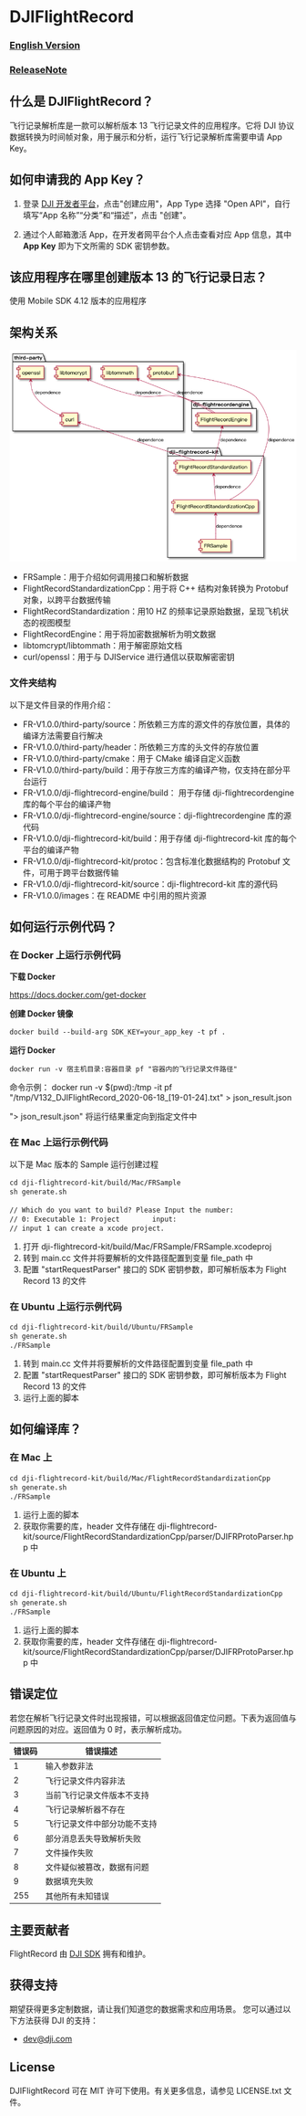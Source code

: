 # DJIFlightRecord

### <p>[English Version](https://github.com/dji-sdk/FlightRecordParsingLib/blob/master/README.md)</p>

### <p>[ReleaseNote](https://github.com/dji-sdk/FlightRecordParsingLib/blob/master/ReleaseNote_cn.md)</p>

## 什么是 DJIFlightRecord？

飞行记录解析库是一款可以解析版本 13 飞行记录文件的应用程序。它将 DJI 协议数据转换为时间帧对象，用于展示和分析，运行飞行记录解析库需要申请 App Key。

## 如何申请我的 App Key？

1. 登录 [DJI 开发者平台](https://developer.dji.com/user)，点击"创建应用"，App Type 选择 "Open API"，自行填写“App 名称”“分类”和“描述”，点击 "创建"。

2. 通过个人邮箱激活 App，在开发者网平台个人点击查看对应 App 信息，其中 **App Key** 即为下文所需的 SDK 密钥参数。

## 该应用程序在哪里创建版本 13 的飞行记录日志？

使用 Mobile SDK 4.12 版本的应用程序

## 架构关系

![](images/architectural.png)

* FRSample：用于介绍如何调用接口和解析数据
* FlightRecordStandardizationCpp：用于将 C++ 结构对象转换为 Protobuf 对象，以跨平台数据传输
* FlightRecordStandardization：用10 HZ 的频率记录原始数据，呈现飞机状态的视图模型
* FlightRecordEngine：用于将加密数据解析为明文数据
* libtomcrypt/libtommath：用于解密原始文档
* curl/openssl：用于与 DJIService 进行通信以获取解密密钥

### 文件夹结构

以下是文件目录的作用介绍：

* FR-V1.0.0/third-party/source：所依赖三方库的源文件的存放位置，具体的编译方法需要自行解决
* FR-V1.0.0/third-party/header：所依赖三方库的头文件的存放位置
* FR-V1.0.0/third-party/cmake：用于 CMake 编译自定义函数
* FR-V1.0.0/third-party/build：用于存放三方库的编译产物，仅支持在部分平台运行
* FR-V1.0.0/dji-flightrecord-engine/build： 用于存储 dji-flightrecordengine 库的每个平台的编译产物
* FR-V1.0.0/dji-flightrecord-engine/source：dji-flightrecordengine 库的源代码
* FR-V1.0.0/dji-flightrecord-kit/build：用于存储 dji-flightrecord-kit 库的每个平台的编译产物
* FR-V1.0.0/dji-flightrecord-kit/protoc：包含标准化数据结构的 Protobuf 文件，可用于跨平台数据传输
* FR-V1.0.0/dji-flightrecord-kit/source：dji-flightrecord-kit 库的源代码
* FR-V1.0.0/images：在 README 中引用的照片资源



## 如何运行示例代码？

### 在 Docker 上运行示例代码
**下载 Docker** 

https://docs.docker.com/get-docker

**创建 Docker 镜像**
```shell
docker build --build-arg SDK_KEY=your_app_key -t pf .
```

**运行 Docker**
```shell
docker run -v 宿主机目录:容器目录 pf "容器内的飞行记录文件路径"
```
命令示例：
docker run -v $(pwd):/tmp -it pf "/tmp/V132_DJIFlightRecord_2020-06-18_[19-01-24].txt" > json_result.json

"> json_result.json" 将运行结果重定向到指定文件中

### 在 Mac 上运行示例代码

以下是 Mac 版本的 Sample 运行创建过程

```shell
cd dji-flightrecord-kit/build/Mac/FRSample
sh generate.sh

// Which do you want to build? Please Input the number:
// 0: Executable 1: Project        input:
// input 1 can create a xcode project.
```

1. 打开 dji-flightrecord-kit/build/Mac/FRSample/FRSample.xcodeproj
2. 转到 main.cc 文件并将要解析的文件路径配置到变量 file_path 中
3. 配置 "startRequestParser" 接口的 SDK 密钥参数，即可解析版本为 Flight Record 13 的文件

### 在 Ubuntu 上运行示例代码

```shell
cd dji-flightrecord-kit/build/Ubuntu/FRSample
sh generate.sh
./FRSample
```

1. 转到 main.cc 文件并将要解析的文件路径配置到变量 file_path 中
2. 配置 "startRequestParser" 接口的 SDK 密钥参数，即可解析版本为 Flight Record 13 的文件
3. 运行上面的脚本

## 如何编译库？

### 在 Mac 上

```shell
cd dji-flightrecord-kit/build/Mac/FlightRecordStandardizationCpp
sh generate.sh
./FRSample
```

1. 运行上面的脚本
2. 获取你需要的库，header 文件存储在 dji-flightrecord-kit/source/FlightRecordStandardizationCpp/parser/DJIFRProtoParser.hpp 中

### 在 Ubuntu 上

```shell
cd dji-flightrecord-kit/build/Ubuntu/FlightRecordStandardizationCpp
sh generate.sh
./FRSample
```

1. 运行上面的脚本
2. 获取你需要的库，header 文件存储在 dji-flightrecord-kit/source/FlightRecordStandardizationCpp/parser/DJIFRProtoParser.hpp 中

## 错误定位

若您在解析飞行记录文件时出现报错，可以根据返回值定位问题。下表为返回值与问题原因的对应。返回值为 0 时，表示解析成功。

<table align="center">
  <thead>
    <tr>
      <th>错误码</th>
      <th>错误描述</th>
    </tr>
  </thead>
  <tbody>
    <tr>
        <td>1</td>
        <td>输入参数非法</td>
    </tr>
    <tr>
        <td>2</td>
        <td>飞行记录文件内容非法</td>
    </tr>
    <tr>
        <td>3</td>
        <td>当前飞行记录文件版本不支持</td>
    </tr>
    <tr>
        <td>4</td>
        <td>飞行记录解析器不存在</td>
    </tr>
    <tr>
        <td>5</td>
        <td>飞行记录文件中部分功能不支持</td>
    </tr>
    <tr>
        <td>6</td>
        <td>部分消息丢失导致解析失败</td>
    </tr>
    <tr>
        <td>7</td>
        <td>文件操作失败</td>
    </tr>
    <tr>
        <td>8</td>
        <td>文件疑似被篡改，数据有问题</td>
    </tr>
    <tr>
        <td>9</td>
        <td>数据填充失败</td>
    </tr>
    <tr>
        <td>255</td>
        <td>其他所有未知错误</td>
    </tr>
   </tbody>
</table>


## 主要贡献者

FlightRecord 由 [DJI SDK](https://developer.dji.com) 拥有和维护。

## 获得支持

期望获得更多定制数据，请让我们知道您的数据需求和应用场景。
您可以通过以下方法获得 DJI 的支持：

- [dev@dji.com](mailto:dev@dji.com)

## License

DJIFlightRecord 可在 MIT 许可下使用。有关更多信息，请参见 LICENSE.txt 文件。

